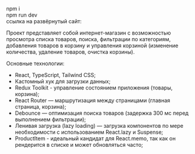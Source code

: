 npm i <br />
npm run dev <br />
ссылка на развёрнутый сайт: <br />

Проект представляет собой интернет-магазин с возможностью просмотра списка товаров, поиска, фильтрации по категориям, добавления товаров в корзину и управления корзиной (изменение количества, удаление товаров, очистка корзины). <br />

Основные технологии: <br />
- React, TypeScript, Tailwind CSS; <br />
- Кастомный хук для загрузки данных; <br />
- Redux Toolkit - управление состоянием приложения (товары, корзина); <br />
- React Router — маршрутизация между страницами (главная страница, корзина); <br />
- Debounce — оптимизация поиска товаров (задержка 300 мс перед выполнением фильтрации); <br />
- Ленивая загрузка (lazy loading) — загрузка компонентов по мере необходимости с использованием React.lazy и Suspense; <br />
- ProductItem - идеальный кандидат для React.memo, так как он рендерится в списке и может обновляться часто; <br />
